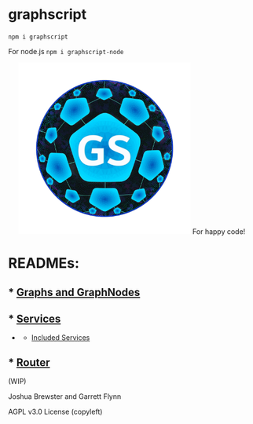 
# graphscript

`npm i graphscript`

For node.js
`npm i graphscript-node`

<p align="center">
<img src="gs_logo_min.png"  width=350px height=350px>
For happy code!
</p>

# READMEs:

## * [Graphs and GraphNodes](./docs/Graph.md)
## * [Services](./docs/Service.md)
   * * [Included Services](https://github.com/brainsatplay/graphscript/blob/master/docs/Service.md#included-services)
## * [Router](./docs//Router.md)

(WIP)

Joshua Brewster and Garrett Flynn

AGPL v3.0 License (copyleft)
